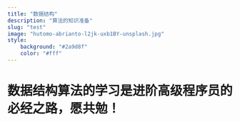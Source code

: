 ```yaml
---
title: "数据结构"
description: "算法的知识准备"
slug: "test"
image: "hutomo-abrianto-l2jk-uxb1BY-unsplash.jpg"
style:
    background: "#2a9d8f"
    color: "#fff"
---
```


# 数据结构算法的学习是进阶高级程序员的必经之路，愿共勉！
